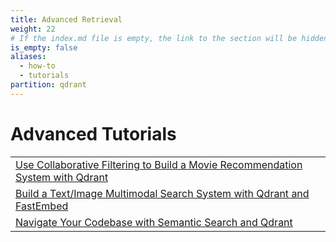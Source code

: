 ```yaml
---
title: Advanced Retrieval
weight: 22
# If the index.md file is empty, the link to the section will be hidden from the sidebar
is_empty: false
aliases:
  - how-to
  - tutorials
partition: qdrant
---
```


# Advanced Tutorials 

|                                     | 
|----------------------------------------------------------|
| [Use Collaborative Filtering to Build a Movie Recommendation System with Qdrant](/documentation/advanced-tutorials/collaborative-filtering/)      | 
| [Build a Text/Image Multimodal Search System with Qdrant and FastEmbed](/documentation/advanced-tutorials/multimodal-search-fastembed/)        | 
| [Navigate Your Codebase with Semantic Search and Qdrant](/documentation/advanced-tutorials/code-search/)                     | 